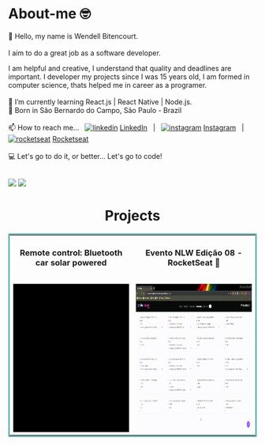 # About-me 🤓

👋 Hello, my name is Wendell Bitencourt. 
<br/>
<br/>
I aim to do a great job as a software developer.

I am helpful and creative, I understand that quality and deadlines are important. I developer my projects since I was 15 years old, I am formed in computer science, thats helped me in career as a programer.
<br/>
<br/>
🌱 I’m currently learning React.js | React Native | Node.js.
<br/>
👶 Born in São Bernardo do Campo, São Paulo - Brazil
<br> 
<br/>
📫 How to reach me... &nbsp;
[![linkedin](https://user-images.githubusercontent.com/51727640/169602833-50664130-57c3-4491-842a-ac093fc0493e.svg)](https://www.instagram.com/wbitencourt.dev/)
[LinkedIn](https://www.linkedin.com/in/wendell-bitencourt/) &nbsp; | &nbsp;
[![instagram](https://user-images.githubusercontent.com/51727640/169602835-f8578787-11b8-49ba-88ea-b5179e035cad.svg)](https://www.instagram.com/wbitencourt.dev/)
[Instagram](https://www.instagram.com/wbitencourt.dev/) &nbsp; | &nbsp;
[![rocketseat](https://user-images.githubusercontent.com/51727640/169602836-2b52f6d2-e9b3-46d4-a9e8-d32c7df1eb79.svg)](https://www.instagram.com/wbitencourt.dev/)
[Rocketseat](https://app.rocketseat.com.br/me/wendell-bitencourt)
<br/>
<br/>
💻 Let's go to do it, or better... Let's go to code!
<br/>
<br/>
<div align="start">
    <img height="160em" src="https://github-readme-stats.vercel.app/api?username=wbitencourt&show_icons=true&include_all_commits=true&theme=radical"/>
    <img height="160em" src="https://github-readme-stats.vercel.app/api/top-langs/?username=wbitencourt&layout=compact&langs_count=6)]  (https://github.com/wbitencourt/github-readme-statsCompact&theme=radical"/>
</div>

<h1 align="center">Projects</h1>

<table bordercolor="#66b2b2" align="center">
    <tr>
        <td width="50%" valign="top">           
            <h3 align="center">Remote control: Bluetooth car solar powered</h3>
            <br />            
            <img src="images/RemoteCar_bluetooth2.gif" height="300px" alt="Remote car bluetooth"/>
        </td>    
        <td width="50%" valign="top">           
            <h3 align="center">Evento NLW Edição 08 - RocketSeat 🚀</h3>
            <br />           
            <img src="images/NLW08_Rocketseat.gif" height="300px" alt="Remote car bluetooth"/>
        </td>  
    </tr>
</table>
